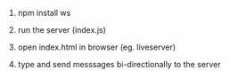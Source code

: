 1. npm install ws

2. run the server (index.js)

3. open index.html in browser (eg. liveserver)

4. type and send messsages bi-directionally to the server